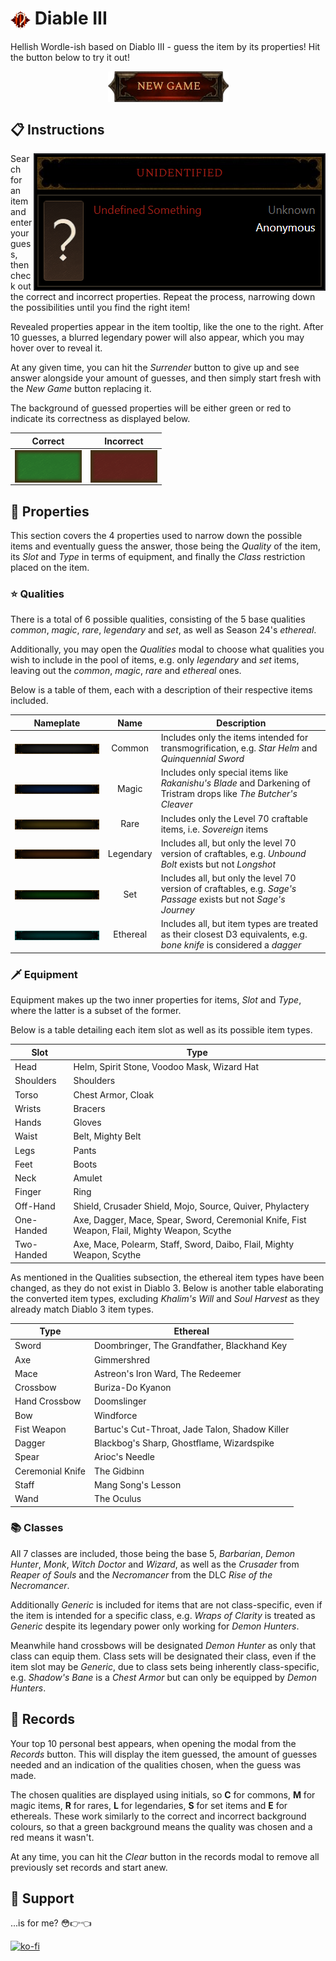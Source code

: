 #  <img src="/src/app/icon2.png" alt="diable 3 logo" align="center"> Diable III

Hellish Wordle-ish based on Diablo III - guess the item by its properties! Hit the button below to try it out!

<p align="center">
  <a href="https://diable-3.vercel.app/">
    <img src="/public/docs/new-game-button.png" alt="diable 3 logo" align="center">
  </a>
</p>

## 📋 Instructions

<img src="/public/docs/unguessed.png" alt="default known info" align="right">

Search for an item and enter your guess, then check out the correct and incorrect properties. Repeat the process, narrowing down the possibilities until you find the right item!

Revealed properties appear in the item tooltip, like the one to the right. After 10 guesses, a blurred legendary power will also appear, which you may hover over to reveal it.

At any given time, you can hit the *Surrender* button to give up and see answer alongside your amount of guesses, and then simply start fresh with the *New Game* button replacing it.

The background of guessed properties will be either green or red to indicate its correctness as displayed below.

| Correct | Incorrect |
| - | - |
| <img src="/public/docs/correct.png" alt="correct example" align="center"> | <img src="/public/docs/incorrect.png" alt="incorrect example" align="center"> |

## 📜 Properties

This section covers the 4 properties used to narrow down the possible items and eventually guess the answer, those being the *Quality* of the item, its *Slot* and *Type* in terms of equipment, and finally the *Class* restriction placed on the item.

### ⭐ Qualities

There is a total of 6 possible qualities, consisting of the 5 base qualities *common*, *magic*, *rare*, *legendary* and *set*, as well as Season 24's *ethereal*.

Additionally, you may open the *Qualities* modal to choose what qualities you wish to include in the pool of items, e.g. only *legendary* and *set* items, leaving out the *common*, *magic*, *rare* and *ethereal* ones.

Below is a table of them, each with a description of their respective items included.

| Nameplate | Name | Description |
| - | :-: | - |
| <img src="public/images/nameplates/common.jpg" alt="common nameplate" align="center"> | Common | Includes only the items intended for transmogrification, e.g. *Star Helm* and *Quinquennial Sword* |
| <img src="public/images/nameplates/magic.jpg" alt="magic nameplate" align="center"> | Magic | Includes only special items like *Rakanishu's Blade* and Darkening of Tristram drops like *The Butcher's Cleaver* |
| <img src="public/images/nameplates/rare.jpg" alt="rare nameplate" align="center"> | Rare | Includes only the Level 70 craftable items, i.e. *Sovereign* items |
| <img src="public/images/nameplates/legendary.jpg" alt="legendary nameplate" align="center"> | Legendary | Includes all, but only the level 70 version of craftables, e.g. *Unbound Bolt* exists but not *Longshot* |
| <img src="public/images/nameplates/set.jpg" alt="set nameplate" align="center"> | Set | Includes all, but only the level 70 version of craftables, e.g. *Sage's Passage* exists but not *Sage's Journey* |
| <img src="public/images/nameplates/ethereal.jpg" alt="ethereal nameplate" align="center"> | Ethereal | Includes all, but item types are treated as their closest D3 equivalents, e.g. *bone knife* is considered a *dagger* |

### 🗡️ Equipment

Equipment makes up the two inner properties for items, *Slot* and *Type*, where the latter is a subset of the former.

Below is a table detailing each item slot as well as its possible item types.

| Slot | Type |
| - | - |
| Head | Helm, Spirit Stone, Voodoo Mask, Wizard Hat |
| Shoulders | Shoulders |
| Torso | Chest Armor, Cloak |
| Wrists | Bracers |
| Hands | Gloves |
| Waist | Belt, Mighty Belt |
| Legs | Pants |
| Feet | Boots |
| Neck | Amulet |
| Finger | Ring |
| Off-Hand | Shield, Crusader Shield, Mojo, Source, Quiver, Phylactery |
| One-Handed | Axe, Dagger, Mace, Spear, Sword, Ceremonial Knife, Fist Weapon, Flail, Mighty Weapon, Scythe |
| Two-Handed | Axe, Mace, Polearm, Staff, Sword, Daibo, Flail, Mighty Weapon, Scythe |

As mentioned in the Qualities subsection, the ethereal item types have been changed, as they do not exist in Diablo 3. Below is another table elaborating the converted item types, excluding *Khalim's Will* and *Soul Harvest* as they already match Diablo 3 item types.

| Type | Ethereal |
| - | - |
| Sword | Doombringer, The Grandfather, Blackhand Key |
| Axe | Gimmershred |
| Mace | Astreon's Iron Ward, The Redeemer |
| Crossbow | Buriza-Do Kyanon |
| Hand Crossbow | Doomslinger |
| Bow | Windforce |
| Fist Weapon | Bartuc's Cut-Throat, Jade Talon, Shadow Killer |
| Dagger | Blackbog's Sharp, Ghostflame, Wizardspike |
| Spear | Arioc's Needle |
| Ceremonial Knife | The Gidbinn |
| Staff | Mang Song's Lesson |
| Wand | The Oculus |

### 📚 Classes

All 7 classes are included, those being the base 5, *Barbarian*, *Demon Hunter*, *Monk*, *Witch Doctor* and *Wizard*, as well as the *Crusader* from *Reaper of Souls* and the *Necromancer* from the DLC *Rise of the Necromancer*.

Additionally *Generic* is included for items that are not class-specific, even if the item is intended for a specific class, e.g. *Wraps of Clarity* is treated as *Generic* despite its legendary power only working for *Demon Hunters*.

Meanwhile hand crossbows will be designated *Demon Hunter* as only that class can equip them. Class sets will be designated their class, even if the item slot may be *Generic*, due to class sets being inherently class-specific, e.g. *Shadow's Bane* is a *Chest Armor* but can only be equipped by *Demon Hunters*.

## 🥇 Records

Your top 10 personal best appears, when opening the modal from the *Records* button. This will display the item guessed, the amount of guesses needed and an indication of the qualities chosen, when the guess was made.

The chosen qualities are displayed using initials, so **C** for commons, **M** for magic items, **R** for rares, **L** for legendaries, **S** for set items and **E** for ethereals. These work similarly to the correct and incorrect background colours, so that a green background means the quality was chosen and a red means it wasn't.

At any time, you can hit the *Clear* button in the records modal to remove all previously set records and start anew.

## 🙌 Support

...is for me? 😳👉👈

[![ko-fi](https://ko-fi.com/img/githubbutton_sm.svg)](https://ko-fi.com/S6S3NYYC4)

